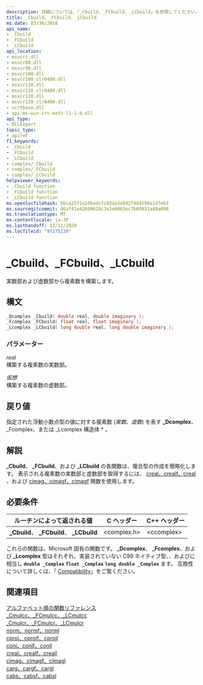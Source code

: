```yaml
---
description: 詳細については、「_Cbuild、_FCbuild、_LCbuild」を参照してください。
title: _Cbuild、_FCbuild、_LCbuild
ms.date: 03/30/2018
api_name:
- _Cbuild
- _FCbuild
- _LCbuild
api_location:
- msvcrt.dll
- msvcr80.dll
- msvcr90.dll
- msvcr100.dll
- msvcr100_clr0400.dll
- msvcr110.dll
- msvcr110_clr0400.dll
- msvcr120.dll
- msvcr120_clr0400.dll
- ucrtbase.dll
- api-ms-win-crt-math-l1-1-0.dll
api_type:
- DLLExport
topic_type:
- apiref
f1_keywords:
- _Cbuild
- _FCbuild
- _LCbuild
- complex/_Cbuild
- complex/_FCbuild
- complex/_LCbuild
helpviewer_keywords:
- _Cbuild function
- _FCbuild function
- _LCbuild function
ms.openlocfilehash: bbca2571a10badcfc02da3e0d2f404590a1d7eb3
ms.sourcegitcommit: d6af41e42699628c3e2e6063ec7b03931a49a098
ms.translationtype: MT
ms.contentlocale: ja-JP
ms.lasthandoff: 12/11/2020
ms.locfileid: "97275230"
---
```

# <a name="_cbuild-_fcbuild-_lcbuild"></a>_Cbuild、_FCbuild、_LCbuild

実数部および虚数部から複素数を構築します。

## <a name="syntax"></a>構文

```C
_Dcomplex _Cbuild( double real, double imaginary );
_Fcomplex _FCbuild( float real, float imaginary );
_Lcomplex _LCbuild( long double real, long double imaginary );
```

### <a name="parameters"></a>パラメーター

*real*<br/>
構築する複素数の実数部。

*仮想*<br/>
構築する複素数の虚数部。

## <a name="return-value"></a>戻り値

指定された浮動小数点型の値に対する複素数 (*実数*、*虚数*) を表す **_Dcomplex**、_Fcomplex、または _Lcomplex 構造体 \* 。

## <a name="remarks"></a>解説

**_Cbuild**、 **_FCbuild**、および **_LCbuild** の各関数は、複合型の作成を簡略化します。 表示される複素数の実数部と虚数部を取得するには、 [creal、crealf、creal](creal-crealf-creall.md) 、および [cimag、cimagf、cimagf](cimag-cimagf-cimagl.md) 関数を使用します。

## <a name="requirements"></a>必要条件

|ルーチンによって返される値|C ヘッダー|C++ ヘッダー|
|-------------|--------------|------------------|
|**_Cbuild**、 **_FCbuild**、 **_LCbuild**|\<complex.h>|\<ccomplex>|

これらの関数は、Microsoft 固有の関数です。 **_Dcomplex**、 **_Fcomplex**、および **_Lcomplex** 型はそれぞれ、実装されていない C99 ネイティブ型、、およびに相当し **`double _Complex`** **`float _Complex`** **`long double _Complex`** ます。 互換性について詳しくは、「 [Compatibility](../../c-runtime-library/compatibility.md)」をご覧ください。

## <a name="see-also"></a>関連項目

[アルファベット順の関数リファレンス](crt-alphabetical-function-reference.md)<br/>
[_Cmulcc、_FCmulcc、_LCmulcc](cmulcc-fcmulcc-lcmulcc.md)<br/>
[_Cmulcr、_FCmulcr、_LCmulcr](cmulcr-fcmulcr-lcmulcr.md)<br/>
[norm、normf、norml](norm-normf-norml1.md)<br/>
[cproj、cprojf、cprojl](cproj-cprojf-cprojl.md)<br/>
[conj、conjf、conjl](conj-conjf-conjl.md)<br/>
[creal、crealf、creall](creal-crealf-creall.md)<br/>
[cimag、cimagf、cimagl](cimag-cimagf-cimagl.md)<br/>
[carg、cargf、cargl](carg-cargf-cargl.md)<br/>
[cabs、cabsf、cabsl](cabs-cabsf-cabsl.md)<br/>
